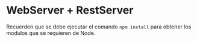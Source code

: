 # WebServer + RestServer

Recuerden que se debe ejecutar el comando ```npm install``` para obtener los modulos que se requieren de Node.